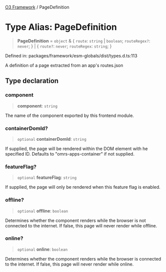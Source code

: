 [O3 Framework](../API.md) / PageDefinition

# Type Alias: PageDefinition

> **PageDefinition** = `object` & \{ `route`: `string` \| `boolean`; `routeRegex?`: `never`; \} \| \{ `route?`: `never`; `routeRegex`: `string`; \}

Defined in: packages/framework/esm-globals/dist/types.d.ts:113

A definition of a page extracted from an app's routes.json

## Type declaration

### component

> **component**: `string`

The name of the component exported by this frontend module.

### containerDomId?

> `optional` **containerDomId**: `string`

If supplied, the page will be rendered within the DOM element with he specified ID. Defaults to "omrs-apps-container" if not supplied.

### featureFlag?

> `optional` **featureFlag**: `string`

If supplied, the page will only be rendered when this feature flag is enabled.

### offline?

> `optional` **offline**: `boolean`

Determines whether the component renders while the browser is not connected to the internet. If false, this page will never render while offline.

### online?

> `optional` **online**: `boolean`

Determines whether the component renders while the browser is connected to the internet. If false, this page will never render while online.
